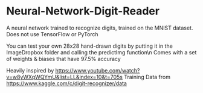 # Neural-Network-Digit-Reader
A neural network trained to recognize digits, trained on the MNIST dataset. Does not use TensorFlow or PyTorch

You can test your own 28x28 hand-drawn digits by putting it in the ImageDropbox folder and calling the predictImg function\n
Comes with a set of weights & biases that have 97.5% accuracy

Heavily inspired by https://www.youtube.com/watch?v=w8yWXqWQYmU&list=LL&index=10&t=705s
Training Data from https://www.kaggle.com/c/digit-recognizer/data 
